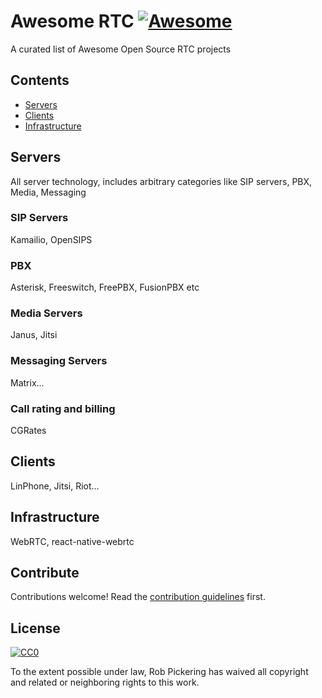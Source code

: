 # Awesome RTC [![Awesome](https://awesome.re/badge.svg)](https://awesome.re)

A curated list of Awesome Open Source RTC projects


## Contents

- [Servers](#servers)
- [Clients](#clients)
- [Infrastructure](#infrastructure)


## Servers

All server technology, includes arbitrary categories like SIP servers, PBX, Media, Messaging

### SIP Servers

Kamailio, OpenSIPS

### PBX

Asterisk, Freeswitch, FreePBX, FusionPBX etc

### Media Servers

Janus, Jitsi

### Messaging Servers

Matrix...

### Call rating and billing

CGRates

## Clients

LinPhone, Jitsi, Riot...

## Infrastructure

WebRTC, react-native-webrtc

## Contribute

Contributions welcome! Read the [contribution guidelines](contributing.md) first.


## License

[![CC0](https://mirrors.creativecommons.org/presskit/buttons/88x31/svg/cc-zero.svg)](https://creativecommons.org/publicdomain/zero/1.0)

To the extent possible under law, Rob Pickering has waived all copyright and
related or neighboring rights to this work.
